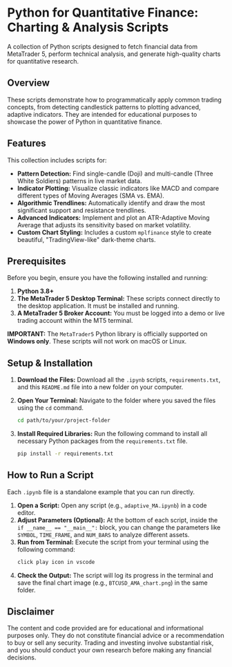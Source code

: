 # Python for Quantitative Finance: Charting & Analysis Scripts

A collection of Python scripts designed to fetch financial data from MetaTrader 5, perform technical analysis, and generate high-quality charts for quantitative research.

## Overview

These scripts demonstrate how to programmatically apply common trading concepts, from detecting candlestick patterns to plotting advanced, adaptive indicators. They are intended for educational purposes to showcase the power of Python in quantitative finance.

## Features

This collection includes scripts for:
- **Pattern Detection:** Find single-candle (Doji) and multi-candle (Three White Soldiers) patterns in live market data.
- **Indicator Plotting:** Visualize classic indicators like MACD and compare different types of Moving Averages (SMA vs. EMA).
- **Algorithmic Trendlines:** Automatically identify and draw the most significant support and resistance trendlines.
- **Advanced Indicators:** Implement and plot an ATR-Adaptive Moving Average that adjusts its sensitivity based on market volatility.
- **Custom Chart Styling:** Includes a custom `mplfinance` style to create beautiful, "TradingView-like" dark-theme charts.

## Prerequisites

Before you begin, ensure you have the following installed and running:

1.  **Python 3.8+**
2.  **The MetaTrader 5 Desktop Terminal:** These scripts connect directly to the desktop application. It must be installed and running.
3.  **A MetaTrader 5 Broker Account:** You must be logged into a demo or live trading account within the MT5 terminal.

**IMPORTANT:** The `MetaTrader5` Python library is officially supported on **Windows only**. These scripts will not work on macOS or Linux.

## Setup & Installation

1.  **Download the Files:** Download all the `.ipynb` scripts, `requirements.txt`, and this `README.md` file into a new folder on your computer.

2.  **Open Your Terminal:** Navigate to the folder where you saved the files using the `cd` command.
    ```bash
    cd path/to/your/project-folder
    ```

3.  **Install Required Libraries:** Run the following command to install all necessary Python packages from the `requirements.txt` file.
    ```bash
    pip install -r requirements.txt
    ```

## How to Run a Script

Each `.ipynb` file is a standalone example that you can run directly.

1.  **Open a Script:** Open any script (e.g., `adaptive_MA.ipynb`) in a code editor.
2.  **Adjust Parameters (Optional):** At the bottom of each script, inside the `if __name__ == "__main__":` block, you can change the parameters like `SYMBOL`, `TIME_FRAME`, and `NUM_BARS` to analyze different assets.
3.  **Run from Terminal:** Execute the script from your terminal using the following command:
    ```bash
    click play icon in vscode 
    ```
4.  **Check the Output:** The script will log its progress in the terminal and save the final chart image (e.g., `BTCUSD_AMA_chart.png`) in the same folder.

## Disclaimer

The content and code provided are for educational and informational purposes only. They do not constitute financial advice or a recommendation to buy or sell any security. Trading and investing involve substantial risk, and you should conduct your own research before making any financial decisions.